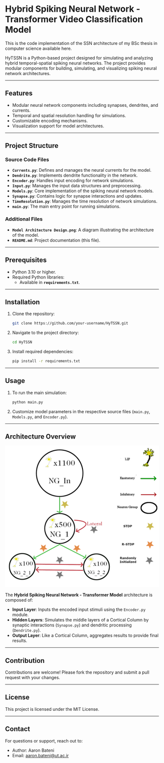 # Hybrid Spiking Neural Network - Transformer Video Classification Model

This is the code implementation of the SSN architecture of my BSc thesis in computer science available here.

HyTSSN is a Python-based project designed for simulating and analyzing hybrid temporal-spatial spiking neural networks. The project provides modular components for building, simulating, and visualizing spiking neural network architectures.

---

## Features
- Modular neural network components including synapses, dendrites, and currents.
- Temporal and spatial resolution handling for simulations.
- Customizable encoding mechanisms.
- Visualization support for model architectures.

---

## Project Structure

### Source Code Files
- **`Currents.py`**: Defines and manages the neural currents for the model.
- **`Dendrite.py`**: Implements dendrite functionality in the network.
- **`Encoder.py`**: Handles input encoding for network simulations.
- **`Input.py`**: Manages the input data structures and preprocessing.
- **`Models.py`**: Core implementation of the spiking neural network models.
- **`Synapse.py`**: Contains logic for synapse interactions and updates.
- **`TimeResolution.py`**: Manages the time resolution of network simulations.
- **`main.py`**: The main entry point for running simulations.

### Additional Files
- **`Model Architecture Design.png`**: A diagram illustrating the architecture of the model.
- **`README.md`**: Project documentation (this file).

---

## Prerequisites
- Python 3.10 or higher.
- Required Python libraries:
  - Available in **`requirements.txt`**.

---

## Installation
1. Clone the repository:
   ```bash
   git clone https://github.com/your-username/HyTSSN.git
   ```
2. Navigate to the project directory:
   ```bash
   cd HyTSSN
   ```
3. Install required dependencies:
   ```bash
   pip install -r requirements.txt
   ```

---

## Usage
1. To run the main simulation:
   ```bash
   python main.py
   ```
2. Customize model parameters in the respective source files (`main.py`, `Models.py`, and `Encoder.py`).

---

## Architecture Overview
<p align="center">
  <img src="https://github.com/TheRNB/HyTSSN/blob/main/Model%20Architecture%20Design.png" width="510">
</p>

The **Hybrid Spiking Neural Network - Transformer Model** architecture is composed of:

- **Input Layer**: Inputs the encoded input stimuli using the `Encoder.py` module.
- **Hidden Layers**: Simulates the middle layers of a Cortical Column by synaptic interactions (`Synapse.py`) and dendritic processing (`Dendrite.py`).
- **Output Layer**: Like a Cortical Column, aggregates results to provide final results.

---

## Contribution
Contributions are welcome! Please fork the repository and submit a pull request with your changes.

---

## License
This project is licensed under the MIT License.

---

## Contact
For questions or support, reach out to:
- Author: Aaron Bateni
- Email: aaron.bateni@ut.ac.ir
